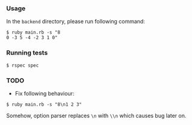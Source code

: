 ### Usage

In the `backend` directory, please run following command:

```
$ ruby main.rb -s "8
0 -3 5 -4 -2 3 1 0"
```

### Running tests

```
$ rspec spec
```

### TODO

- Fix following behaviour:

```
$ ruby main.rb -s "8\n1 2 3"
```

Somehow, option parser replaces ```\n``` with ```\\n``` which causes bug later on.
